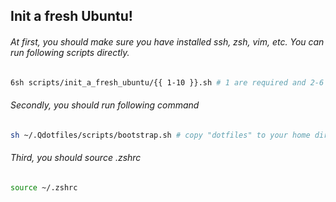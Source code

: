 ## Init a fresh Ubuntu!

###### At first, you should make sure you have installed ssh, zsh, vim, etc. You can run following scripts directly.

```bash
6sh scripts/init_a_fresh_ubuntu/{{ 1-10 }}.sh # 1 are required and 2-6 can be install as you want.
```

###### Secondly, you should run following command

```bash
sh ~/.Qdotfiles/scripts/bootstrap.sh # copy "dotfiles" to your home dir "~"
```

###### Third, you should source .zshrc

```bash
source ~/.zshrc
```
